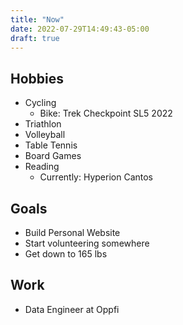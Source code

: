 ```yaml
---
title: "Now"
date: 2022-07-29T14:49:43-05:00
draft: true
---
```


## Hobbies
- Cycling
    - Bike: Trek Checkpoint SL5 2022
- Triathlon
- Volleyball
- Table Tennis
- Board Games
- Reading
    - Currently: Hyperion Cantos

## Goals
- Build Personal Website
- Start volunteering somewhere
- Get down to 165 lbs

## Work
- Data Engineer at Oppfi